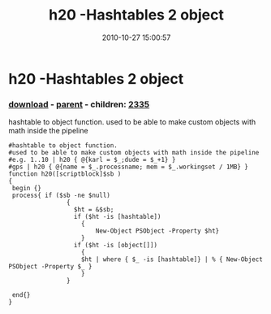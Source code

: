 ﻿---
pid:            2325
poster:         karl prosser
title:          h20 -Hashtables 2 object
date:           2010-10-27 15:00:57
format:         posh
parent:         2324
parent:         2324
children:       2335
---

# h20 -Hashtables 2 object

### [download](2325.ps1) - [parent](2324.md) - children: [2335](2335.md)

hashtable to object function.
used to be able to make custom objects with math inside the pipeline 

```posh
#hashtable to object function.
#used to be able to make custom objects with math inside the pipeline 
#e.g. 1..10 | h20 { @{karl = $_;dude = $_+1} }
#gps | h20 { @{name = $_.processname; mem = $_.workingset / 1MB} }
function h20([scriptblock]$sb )
{
 begin {}
 process{ if ($sb -ne $null)
                {
                  $ht = &$sb;
                  if ($ht -is [hashtable])
                    {
                        New-Object PSObject -Property $ht}
                    }
                  if ($ht -is [object[]])
                    {
                    $ht | where { $_ -is [hashtable]} | % { New-Object PSObject -Property $_ }
                    }  
                }
            
 end{}
}
```
